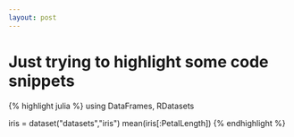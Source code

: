 ```yaml
---
layout: post
---
```


# Just trying to highlight some code snippets #

{% highlight julia %}
using DataFrames, RDatasets

iris = dataset("datasets","iris")
mean(iris[:PetalLength])
{% endhighlight %}
